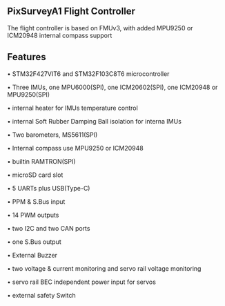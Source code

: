 ## PixSurveyA1 Flight Controller
The flight controller is based on FMUv3, with added MPU9250 or ICM20948 internal compass support

## Features
•	STM32F427VIT6 and STM32F103C8T6 microcontroller

•	Three IMUs, one MPU6000(SPI), one ICM20602(SPI), one ICM20948 or MPU9250(SPI)

•	internal heater for IMUs temperature control

•	internal Soft Rubber Damping Ball isolation for  interna IMUs

•	Two barometers, MS5611(SPI)

•	Internal compass use MPU9250 or ICM20948

•	builtin RAMTRON(SPI)

•	microSD card slot

•	5 UARTs plus USB(Type-C)

•	PPM & S.Bus input

•	14 PWM outputs

•	two I2C and two CAN ports

•	one S.Bus output

•	External Buzzer

•	two voltage & current monitoring and servo rail voltage monitoring

•	servo rail BEC independent power input for servos
 
•	external safety Switch
